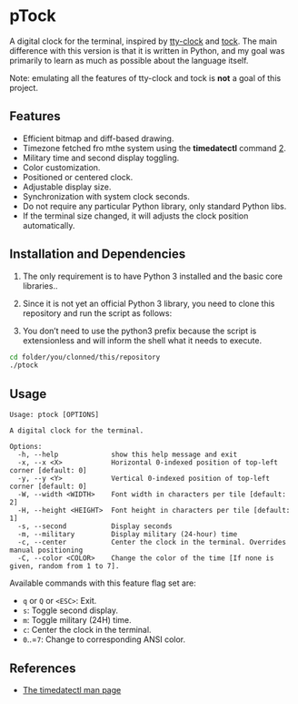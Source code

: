 # pTock

A digital clock for the terminal, inspired by [tty-clock][0] and [tock][1].
The main difference with this version is that it is written in Python, and my goal was primarily to learn as much as possible about the language itself.

Note: emulating all the features of tty-clock and tock is **not** a goal of this project.

## Features

- Efficient bitmap and diff-based drawing.
- Timezone fetched fro mthe system using the **timedatectl** command [2].
- Military time and second display toggling.
- Color customization.
- Positioned or centered clock.
- Adjustable display size.
- Synchronization with system clock seconds.
- Do not require any particular Python library, only standard Python libs.
- If the terminal size changed, it will adjusts the clock position automatically.

## Installation and Dependencies

1. The only requirement is to have Python 3 installed and the basic core libraries..

2. Since it is not yet an official Python 3 library, you need to clone this repository and run the script as follows:

3. You don’t need to use the python3 prefix because the script is extensionless and will inform the shell what it needs to execute.

```sh
cd folder/you/clonned/this/repository
./ptock
```

## Usage

```output
Usage: ptock [OPTIONS]

A digital clock for the terminal.

Options:
  -h, --help             show this help message and exit
  -x, --x <X>            Horizontal 0-indexed position of top-left corner [default: 0]
  -y, --y <Y>            Vertical 0-indexed position of top-left corner [default: 0]
  -W, --width <WIDTH>    Font width in characters per tile [default: 2]
  -H, --height <HEIGHT>  Font height in characters per tile [default: 1]
  -s, --second           Display seconds
  -m, --military         Display military (24-hour) time
  -c, --center           Center the clock in the terminal. Overrides manual positioning
  -C, --color <COLOR>    Change the color of the time [If none is given, random from 1 to 7].
```

Available commands with this feature flag set are:

- `q` or `Q` or `<ESC>`: Exit.
- `s`: Toggle second display.
- `m`: Toggle military (24H) time.
- `c`: Center the clock in the terminal.
- `0`..=`7`: Change to corresponding ANSI color.

## References

- [The timedatectl man page][2]

[0]: https://github.com/xorg62/tty-clock
[1]: https://github.com/nwtnni/tock
[2]: https://man7.org/linux/man-pages/man1/timedatectl.1.html

